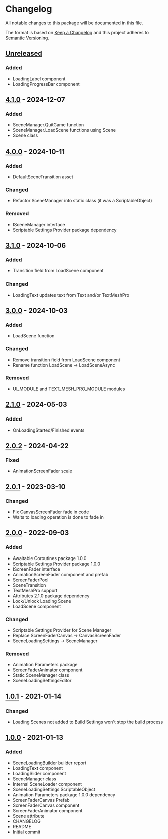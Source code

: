 # Changelog
All notable changes to this package will be documented in this file.

The format is based on [Keep a Changelog](http://keepachangelog.com/en/1.0.0/)
and this project adheres to [Semantic Versioning](http://semver.org/spec/v2.0.0.html).

## [Unreleased]

### Added
- LoadingLabel component
- LoadingProgressBar component

## [4.1.0] - 2024-12-07
### Added
- SceneManager.QuitGame function
- SceneManager.LoadScene functions using Scene
- Scene class

## [4.0.0] - 2024-10-11
### Added
- DefaultSceneTransition asset

### Changed
- Refactor SceneManager into static class (it was a ScriptableObject)

### Removed
- ISceneManager interface
- Scriptable Settings Provider package dependency

## [3.1.0] - 2024-10-06
### Added
- Transition field from LoadScene component

### Changed
- LoadingText updates text from Text and/or TextMeshPro

## [3.0.0] - 2024-10-03
### Added
- LoadScene function

### Changed
- Remove transition field from LoadScene component
- Rename function LoadScene -> LoadSceneAsync

### Removed
- UI_MODULE and TEXT_MESH_PRO_MODULE modules

## [2.1.0] - 2024-05-03
### Added
- OnLoadingStarted/Finished events

## [2.0.2] - 2024-04-22
### Fixed
- AnimationScreenFader scale

## [2.0.1] - 2023-03-10
### Changed
- Fix CanvasScreenFader fade in code
- Waits to loading operation is done to fade in

## [2.0.0] - 2022-09-03
### Added
- Awaitable Coroutines package 1.0.0
- Scriptable Settings Provider package 1.0.0
- IScreenFader interface
- AnimationScreenFader component and prefab
- ScreenFaderPool
- SceneTransition
- TextMeshPro support
- Attributes 2.1.0 package dependency
- Lock/Unlock Loading Scene
- LoadScene component

### Changed
- Scriptable Settings Provider for Scene Manager 
- Replace ScreenFaderCanvas -> CanvasScreenFader
- SceneLoadingSettings -> SceneManager

### Removed
- Animation Parameters package
- ScreenFaderAnimator component
- Static SceneManager class
- SceneLoadingSettingsEditor

## [1.0.1] - 2021-01-14
### Changed
- Loading Scenes not added to Build Settings won't stop the build process

## [1.0.0] - 2021-01-13
### Added
- SceneLoadingBuilder builder report
- LoadingText component
- LoadingSlider component
- SceneManager class
- Internal SceneLoader component
- SceneLoadingSettings ScriptableObject
- Animation Parameters package 1.0.0 dependency
- ScreenFaderCanvas Prefab
- ScreenFaderCanvas component
- ScreenFaderAnimator component
- Scene attribute
- CHANGELOG
- README
- Initial commit

[Unreleased]: https://github.com/HyagoOliveira/SceneManagement/compare/4.1.0...main
[4.1.0]: https://github.com/HyagoOliveira/SceneManagement/tree/4.1.0/
[4.0.0]: https://github.com/HyagoOliveira/SceneManagement/tree/4.0.0/
[3.1.0]: https://github.com/HyagoOliveira/SceneManagement/tree/3.1.0/
[3.0.0]: https://github.com/HyagoOliveira/SceneManagement/tree/3.0.0/
[2.1.0]: https://github.com/HyagoOliveira/SceneManagement/tree/2.1.0/
[2.0.2]: https://github.com/HyagoOliveira/SceneManagement/tree/2.0.2/
[2.0.1]: https://github.com/HyagoOliveira/SceneManagement/tree/2.0.1/
[2.0.0]: https://github.com/HyagoOliveira/SceneManagement/tree/2.0.0/
[1.0.1]: https://github.com/HyagoOliveira/SceneManagement/tree/1.0.1/
[1.0.0]: https://github.com/HyagoOliveira/SceneManagement/tree/1.0.0/